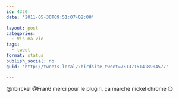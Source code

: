 ```yaml
---
id: 4320
date: '2011-05-30T09:51:07+02:00'

layout: post
categories:
  - Vis ma vie
tags:
  - tweet
format: status
publish_social: no
guid: 'http://tweets.local/?birdsite_tweet=75137151418904577'

---
```


@nbirckel @Fran6 merci pour le plugin, ça marche nickel chrome 😉